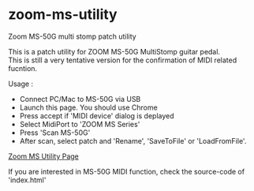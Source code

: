 # zoom-ms-utility
Zoom MS-50G multi stomp patch utility

This is a patch utility for ZOOM MS-50G MultiStomp guitar pedal.  
This is still a very tentative version for the confirmation of MIDI related fucntion.

Usage :
* Connect PC/Mac to MS-50G via USB
* Launch this page. You should use Chrome
* Press accept if 'MIDI device' dialog is deplayed
* Select MidiPort to 'ZOOM MS Series'
* Press 'Scan MS-50G'
* After scan, select patch and 'Rename', 'SaveToFile' or 'LoadFromFile'.

[Zoom MS Utility Page](https://g200kg.github.io/zoom-ms-utility/)

If you are interested in MS-50G MIDI function, check the source-code of 'index.html'
